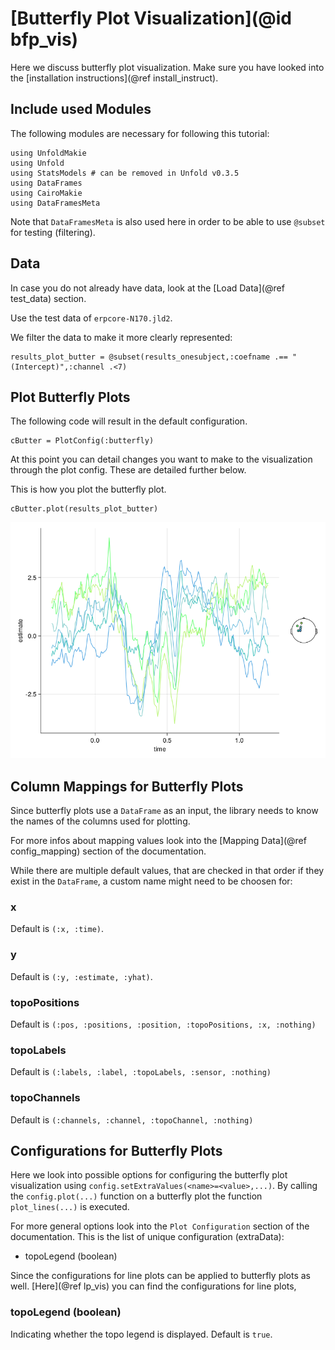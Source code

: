 # [Butterfly Plot Visualization](@id bfp_vis)

Here we discuss butterfly plot visualization. 
Make sure you have looked into the [installation instructions](@ref install_instruct).

## Include used Modules
The following modules are necessary for following this tutorial:
```
using UnfoldMakie
using Unfold
using StatsModels # can be removed in Unfold v0.3.5
using DataFrames
using CairoMakie
using DataFramesMeta
```
Note that `DataFramesMeta` is also used here in order to be able to use `@subset` for testing (filtering).

## Data
In case you do not already have data, look at the [Load Data](@ref test_data) section. 

Use the test data of `erpcore-N170.jld2`.

We filter the data to make it more clearly represented:
```
results_plot_butter = @subset(results_onesubject,:coefname .== "(Intercept)",:channel .<7)
```

## Plot Butterfly Plots

The following code will result in the default configuration. 
```
cButter = PlotConfig(:butterfly)
```
At this point you can detail changes you want to make to the visualization through the plot config. These are detailed further below. 

This is how you plot the butterfly plot.
```
cButter.plot(results_plot_butter)
```

![Default Butterfly Plot](../images/butterfly_plot_default.png)

## Column Mappings for Butterfly Plots

Since butterfly plots use a `DataFrame` as an input, the library needs to know the names of the columns used for plotting.

For more infos about mapping values look into the [Mapping Data](@ref config_mapping) section of the documentation.

While there are multiple default values, that are checked in that order if they exist in the `DataFrame`, a custom name might need to be choosen for:

### x
Default is `(:x, :time)`.

### y
Default is `(:y, :estimate, :yhat)`.

### topoPositions
Default is `(:pos, :positions, :position, :topoPositions, :x, :nothing)`

### topoLabels
Default is `(:labels, :label, :topoLabels, :sensor, :nothing)`

### topoChannels
Default is `(:channels, :channel, :topoChannel, :nothing)`

## Configurations for Butterfly Plots

Here we look into possible options for configuring the butterfly plot visualization using `config.setExtraValues(<name>=<value>,...)`.
By calling the `config.plot(...)` function on a butterfly plot the function `plot_lines(...)` is executed.

For more general options look into the `Plot Configuration` section of the documentation.
This is the list of unique configuration (extraData):
- topoLegend (boolean)

Since the configurations for line plots can be applied to butterfly plots as well.
[Here](@ref lp_vis) you can find the configurations for line plots, 

### topoLegend (boolean)
Indicating whether the topo legend is displayed.
Default is `true`.
